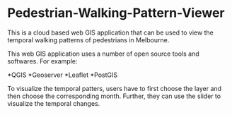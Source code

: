 # Pedestrian-Walking-Pattern-Viewer


This is a cloud based web GIS application that can be used to view the temporal walking patterns of pedestrians in Melbourne.

This web GIS application uses a number of open source tools and softwares. 
For example: 

*QGIS
*Geoserver
*Leaflet
*PostGIS 

To visualize the temporal patters, users have to first choose the layer and then choose the corresponding month.
Further, they can use the slider to visualize the temporal changes. 

